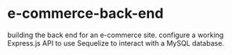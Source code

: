# e-commerce-back-end
building the back end for an e-commerce site. configure a working Express.js API to use Sequelize to interact with a MySQL database.
